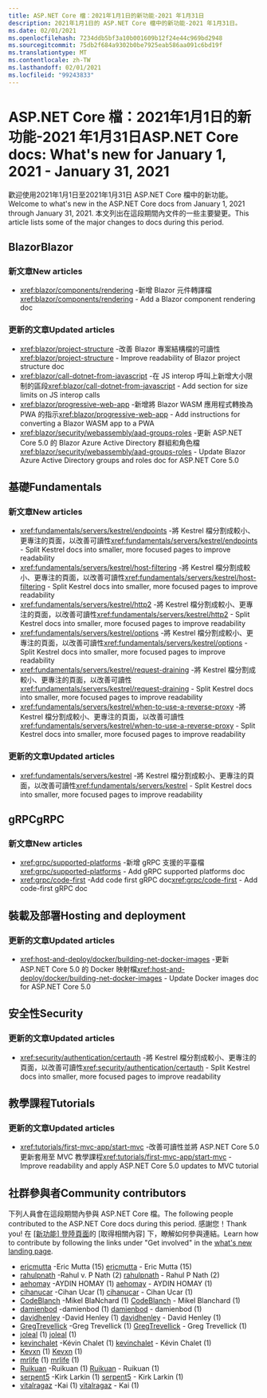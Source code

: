 ```yaml
---
title: ASP.NET Core 檔：2021年1月1日的新功能-2021 年1月31日
description: 2021年1月1日的 ASP.NET Core 檔中的新功能-2021 年1月31日。
ms.date: 02/01/2021
ms.openlocfilehash: 7234ddb5bf3a10b001609b12f24e44c969bd2948
ms.sourcegitcommit: 75db2f684a9302b0be7925eab586aa091c6bd19f
ms.translationtype: MT
ms.contentlocale: zh-TW
ms.lasthandoff: 02/01/2021
ms.locfileid: "99243833"
---
```

# <a name="aspnet-core-docs-whats-new-for-january-1-2021---january-31-2021"></a><span data-ttu-id="ca0c1-103">ASP.NET Core 檔：2021年1月1日的新功能-2021 年1月31日</span><span class="sxs-lookup"><span data-stu-id="ca0c1-103">ASP.NET Core docs: What's new for January 1, 2021 - January 31, 2021</span></span>

<span data-ttu-id="ca0c1-104">歡迎使用2021年1月1日至2021年1月31日 ASP.NET Core 檔中的新功能。</span><span class="sxs-lookup"><span data-stu-id="ca0c1-104">Welcome to what's new in the ASP.NET Core docs from January 1, 2021 through January 31, 2021.</span></span> <span data-ttu-id="ca0c1-105">本文列出在這段期間內文件的一些主要變更。</span><span class="sxs-lookup"><span data-stu-id="ca0c1-105">This article lists some of the major changes to docs during this period.</span></span>

## <a name="blazor"></a><span data-ttu-id="ca0c1-106">Blazor</span><span class="sxs-lookup"><span data-stu-id="ca0c1-106">Blazor</span></span>

### <a name="new-articles"></a><span data-ttu-id="ca0c1-107">新文章</span><span class="sxs-lookup"><span data-stu-id="ca0c1-107">New articles</span></span>

- <span data-ttu-id="ca0c1-108"><xref:blazor/components/rendering> -新增 Blazor 元件轉譯檔</span><span class="sxs-lookup"><span data-stu-id="ca0c1-108"><xref:blazor/components/rendering> - Add a Blazor component rendering doc</span></span>

### <a name="updated-articles"></a><span data-ttu-id="ca0c1-109">更新的文章</span><span class="sxs-lookup"><span data-stu-id="ca0c1-109">Updated articles</span></span>

- <span data-ttu-id="ca0c1-110"><xref:blazor/project-structure> -改善 Blazor 專案結構檔的可讀性</span><span class="sxs-lookup"><span data-stu-id="ca0c1-110"><xref:blazor/project-structure> - Improve readability of Blazor project structure doc</span></span>
- <span data-ttu-id="ca0c1-111"><xref:blazor/call-dotnet-from-javascript> -在 JS interop 呼叫上新增大小限制的區段</span><span class="sxs-lookup"><span data-stu-id="ca0c1-111"><xref:blazor/call-dotnet-from-javascript> - Add section for size limits on JS interop calls</span></span>
- <span data-ttu-id="ca0c1-112"><xref:blazor/progressive-web-app> -新增將 Blazor WASM 應用程式轉換為 PWA 的指示</span><span class="sxs-lookup"><span data-stu-id="ca0c1-112"><xref:blazor/progressive-web-app> - Add instructions for converting a Blazor WASM app to a PWA</span></span>
- <span data-ttu-id="ca0c1-113"><xref:blazor/security/webassembly/aad-groups-roles> -更新 ASP.NET Core 5.0 的 Blazor Azure Active Directory 群組和角色檔</span><span class="sxs-lookup"><span data-stu-id="ca0c1-113"><xref:blazor/security/webassembly/aad-groups-roles> - Update Blazor Azure Active Directory groups and roles doc for ASP.NET Core 5.0</span></span>

## <a name="fundamentals"></a><span data-ttu-id="ca0c1-114">基礎</span><span class="sxs-lookup"><span data-stu-id="ca0c1-114">Fundamentals</span></span>

### <a name="new-articles"></a><span data-ttu-id="ca0c1-115">新文章</span><span class="sxs-lookup"><span data-stu-id="ca0c1-115">New articles</span></span>

- <span data-ttu-id="ca0c1-116"><xref:fundamentals/servers/kestrel/endpoints> -將 Kestrel 檔分割成較小、更專注的頁面，以改善可讀性</span><span class="sxs-lookup"><span data-stu-id="ca0c1-116"><xref:fundamentals/servers/kestrel/endpoints> - Split Kestrel docs into smaller, more focused pages to improve readability</span></span>
- <span data-ttu-id="ca0c1-117"><xref:fundamentals/servers/kestrel/host-filtering> -將 Kestrel 檔分割成較小、更專注的頁面，以改善可讀性</span><span class="sxs-lookup"><span data-stu-id="ca0c1-117"><xref:fundamentals/servers/kestrel/host-filtering> - Split Kestrel docs into smaller, more focused pages to improve readability</span></span>
- <span data-ttu-id="ca0c1-118"><xref:fundamentals/servers/kestrel/http2> -將 Kestrel 檔分割成較小、更專注的頁面，以改善可讀性</span><span class="sxs-lookup"><span data-stu-id="ca0c1-118"><xref:fundamentals/servers/kestrel/http2> - Split Kestrel docs into smaller, more focused pages to improve readability</span></span>
- <span data-ttu-id="ca0c1-119"><xref:fundamentals/servers/kestrel/options> -將 Kestrel 檔分割成較小、更專注的頁面，以改善可讀性</span><span class="sxs-lookup"><span data-stu-id="ca0c1-119"><xref:fundamentals/servers/kestrel/options> - Split Kestrel docs into smaller, more focused pages to improve readability</span></span>
- <span data-ttu-id="ca0c1-120"><xref:fundamentals/servers/kestrel/request-draining> -將 Kestrel 檔分割成較小、更專注的頁面，以改善可讀性</span><span class="sxs-lookup"><span data-stu-id="ca0c1-120"><xref:fundamentals/servers/kestrel/request-draining> - Split Kestrel docs into smaller, more focused pages to improve readability</span></span>
- <span data-ttu-id="ca0c1-121"><xref:fundamentals/servers/kestrel/when-to-use-a-reverse-proxy> -將 Kestrel 檔分割成較小、更專注的頁面，以改善可讀性</span><span class="sxs-lookup"><span data-stu-id="ca0c1-121"><xref:fundamentals/servers/kestrel/when-to-use-a-reverse-proxy> - Split Kestrel docs into smaller, more focused pages to improve readability</span></span>

### <a name="updated-articles"></a><span data-ttu-id="ca0c1-122">更新的文章</span><span class="sxs-lookup"><span data-stu-id="ca0c1-122">Updated articles</span></span>

- <span data-ttu-id="ca0c1-123"><xref:fundamentals/servers/kestrel> -將 Kestrel 檔分割成較小、更專注的頁面，以改善可讀性</span><span class="sxs-lookup"><span data-stu-id="ca0c1-123"><xref:fundamentals/servers/kestrel> - Split Kestrel docs into smaller, more focused pages to improve readability</span></span>

## <a name="grpc"></a><span data-ttu-id="ca0c1-124">gRPC</span><span class="sxs-lookup"><span data-stu-id="ca0c1-124">gRPC</span></span>

### <a name="new-articles"></a><span data-ttu-id="ca0c1-125">新文章</span><span class="sxs-lookup"><span data-stu-id="ca0c1-125">New articles</span></span>

- <span data-ttu-id="ca0c1-126"><xref:grpc/supported-platforms> -新增 gRPC 支援的平臺檔</span><span class="sxs-lookup"><span data-stu-id="ca0c1-126"><xref:grpc/supported-platforms> - Add gRPC supported platforms doc</span></span>
- <span data-ttu-id="ca0c1-127"><xref:grpc/code-first> -Add code first gRPC doc</span><span class="sxs-lookup"><span data-stu-id="ca0c1-127"><xref:grpc/code-first> - Add code-first gRPC doc</span></span>

## <a name="hosting-and-deployment"></a><span data-ttu-id="ca0c1-128">裝載及部署</span><span class="sxs-lookup"><span data-stu-id="ca0c1-128">Hosting and deployment</span></span>

### <a name="updated-articles"></a><span data-ttu-id="ca0c1-129">更新的文章</span><span class="sxs-lookup"><span data-stu-id="ca0c1-129">Updated articles</span></span>

- <span data-ttu-id="ca0c1-130"><xref:host-and-deploy/docker/building-net-docker-images> -更新 ASP.NET Core 5.0 的 Docker 映射檔</span><span class="sxs-lookup"><span data-stu-id="ca0c1-130"><xref:host-and-deploy/docker/building-net-docker-images> - Update Docker images doc for ASP.NET Core 5.0</span></span>

## <a name="security"></a><span data-ttu-id="ca0c1-131">安全性</span><span class="sxs-lookup"><span data-stu-id="ca0c1-131">Security</span></span>

### <a name="updated-articles"></a><span data-ttu-id="ca0c1-132">更新的文章</span><span class="sxs-lookup"><span data-stu-id="ca0c1-132">Updated articles</span></span>

- <span data-ttu-id="ca0c1-133"><xref:security/authentication/certauth> -將 Kestrel 檔分割成較小、更專注的頁面，以改善可讀性</span><span class="sxs-lookup"><span data-stu-id="ca0c1-133"><xref:security/authentication/certauth> - Split Kestrel docs into smaller, more focused pages to improve readability</span></span>

## <a name="tutorials"></a><span data-ttu-id="ca0c1-134">教學課程</span><span class="sxs-lookup"><span data-stu-id="ca0c1-134">Tutorials</span></span>

### <a name="updated-articles"></a><span data-ttu-id="ca0c1-135">更新的文章</span><span class="sxs-lookup"><span data-stu-id="ca0c1-135">Updated articles</span></span>

- <span data-ttu-id="ca0c1-136"><xref:tutorials/first-mvc-app/start-mvc> -改善可讀性並將 ASP.NET Core 5.0 更新套用至 MVC 教學課程</span><span class="sxs-lookup"><span data-stu-id="ca0c1-136"><xref:tutorials/first-mvc-app/start-mvc> - Improve readability and apply ASP.NET Core 5.0 updates to MVC tutorial</span></span>

## <a name="community-contributors"></a><span data-ttu-id="ca0c1-137">社群參與者</span><span class="sxs-lookup"><span data-stu-id="ca0c1-137">Community contributors</span></span>

<span data-ttu-id="ca0c1-138">下列人員會在這段期間內參與 ASP.NET Core 檔。</span><span class="sxs-lookup"><span data-stu-id="ca0c1-138">The following people contributed to the ASP.NET Core docs during this period.</span></span> <span data-ttu-id="ca0c1-139">感謝您！</span><span class="sxs-lookup"><span data-stu-id="ca0c1-139">Thank you!</span></span> <span data-ttu-id="ca0c1-140">在 [ [新功能] 登陸頁面](index.yml)的 [取得相關內容] 下，瞭解如何參與連結。</span><span class="sxs-lookup"><span data-stu-id="ca0c1-140">Learn how to contribute by following the links under "Get involved" in the [what's new landing page](index.yml).</span></span>

- <span data-ttu-id="ca0c1-141">[ericmutta](https://github.com/ericmutta) -Eric Mutta (15) </span><span class="sxs-lookup"><span data-stu-id="ca0c1-141">[ericmutta](https://github.com/ericmutta) - Eric Mutta (15)</span></span>
- <span data-ttu-id="ca0c1-142">[rahulpnath](https://github.com/rahulpnath) -Rahul v. P Nath (2) </span><span class="sxs-lookup"><span data-stu-id="ca0c1-142">[rahulpnath](https://github.com/rahulpnath) - Rahul P Nath (2)</span></span>
- <span data-ttu-id="ca0c1-143">[aehomay](https://github.com/aehomay) -AYDIN HOMAY (1) </span><span class="sxs-lookup"><span data-stu-id="ca0c1-143">[aehomay](https://github.com/aehomay) - AYDIN HOMAY (1)</span></span>
- <span data-ttu-id="ca0c1-144">[cihanucar](https://github.com/cihanucar) -Cihan Ucar (1) </span><span class="sxs-lookup"><span data-stu-id="ca0c1-144">[cihanucar](https://github.com/cihanucar) - Cihan Ucar (1)</span></span>
- <span data-ttu-id="ca0c1-145">[CodeBlanch](https://github.com/CodeBlanch) -Mikel BlaNchard (1) </span><span class="sxs-lookup"><span data-stu-id="ca0c1-145">[CodeBlanch](https://github.com/CodeBlanch) - Mikel Blanchard (1)</span></span>
- <span data-ttu-id="ca0c1-146">[damienbod](https://github.com/damienbod) -damienbod (1) </span><span class="sxs-lookup"><span data-stu-id="ca0c1-146">[damienbod](https://github.com/damienbod) - damienbod (1)</span></span>
- <span data-ttu-id="ca0c1-147">[davidhenley](https://github.com/davidhenley) -David Henley (1) </span><span class="sxs-lookup"><span data-stu-id="ca0c1-147">[davidhenley](https://github.com/davidhenley) - David Henley (1)</span></span>
- <span data-ttu-id="ca0c1-148">[GregTrevellick](https://github.com/GregTrevellick) -Greg Trevellick (1) </span><span class="sxs-lookup"><span data-stu-id="ca0c1-148">[GregTrevellick](https://github.com/GregTrevellick) - Greg Trevellick (1)</span></span>
- <span data-ttu-id="ca0c1-149">[joleal](https://github.com/joleal) (1) </span><span class="sxs-lookup"><span data-stu-id="ca0c1-149">[joleal](https://github.com/joleal) (1)</span></span>
- <span data-ttu-id="ca0c1-150">[kevinchalet](https://github.com/kevinchalet) -Kévin Chalet (1) </span><span class="sxs-lookup"><span data-stu-id="ca0c1-150">[kevinchalet](https://github.com/kevinchalet) - Kévin Chalet (1)</span></span>
- <span data-ttu-id="ca0c1-151">[Kevxn](https://github.com/Kevxn) (1) </span><span class="sxs-lookup"><span data-stu-id="ca0c1-151">[Kevxn](https://github.com/Kevxn) (1)</span></span>
- <span data-ttu-id="ca0c1-152">[mrlife](https://github.com/mrlife) (1) </span><span class="sxs-lookup"><span data-stu-id="ca0c1-152">[mrlife](https://github.com/mrlife) (1)</span></span>
- <span data-ttu-id="ca0c1-153">[Ruikuan](https://github.com/Ruikuan) -Ruikuan (1) </span><span class="sxs-lookup"><span data-stu-id="ca0c1-153">[Ruikuan](https://github.com/Ruikuan) - Ruikuan (1)</span></span>
- <span data-ttu-id="ca0c1-154">[serpent5](https://github.com/serpent5) -Kirk Larkin (1) </span><span class="sxs-lookup"><span data-stu-id="ca0c1-154">[serpent5](https://github.com/serpent5) - Kirk Larkin (1)</span></span>
- <span data-ttu-id="ca0c1-155">[vitalragaz](https://github.com/vitalragaz) -Kai (1) </span><span class="sxs-lookup"><span data-stu-id="ca0c1-155">[vitalragaz](https://github.com/vitalragaz) - Kai (1)</span></span>
